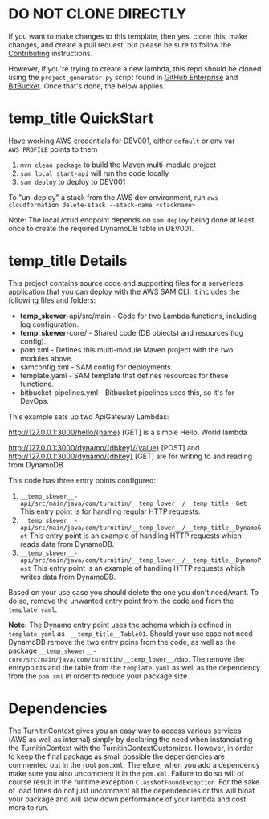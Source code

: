 # DO NOT CLONE DIRECTLY

If you want to make changes to this template, then yes, clone this, make changes, and create a pull request, but please be sure to follow the [Contributing](./CONTRIBUTING.md) instructions.

However, if you're trying to create a new lambda, this repo should be cloned using the `project_generator.py` script found in
[GitHub Enterprise](https://ghe.iparadigms.com/AppOps/project-generator.git) and [BitBucket](https://bitbucket.org/examsoft/tra-project-generator/src/master/). Once that's done, the below applies.


# __temp_title__ QuickStart

Have working AWS credentials for DEV001, either `default` or env var `AWS_PROFILE` points to them

1. `mvn clean package` to build the Maven multi-module project
2. `sam local start-api` will run the code locally
3. `sam deploy` to deploy to DEV001

To "un-deploy" a stack from the AWS dev environment, run `aws cloudformation delete-stack --stack-name <stackname>`

Note: The local /crud endpoint depends on `sam deploy` being done at least once
to create the required DynamoDB table in DEV001.

# __temp_title__ Details

This project contains source code and supporting files for a serverless application that you can deploy with the AWS SAM
CLI. It includes the following files and folders:

- __temp_skewer__-api/src/main - Code for two Lambda functions, including log configuration.
- __temp_skewer__-core/ - Shared code (DB objects) and resources (log config).
- pom.xml - Defines this multi-module Maven project with the two modules above.
- samconfig.xml - SAM config for deployments.
- template.yaml - SAM template that defines resources for these functions.
- bitbucket-pipelines.yml - Bitbucket pipelines uses this, so it's for DevOps.

This example sets up two ApiGateway Lambdas:

http://127.0.0.1:3000/hello/{name} [GET] is a simple Hello, World lambda

http://127.0.0.1:3000/dynamo/{dbkey}/{value} [POST]
and
http://127.0.0.1:3000/dynamo/{dbkey} [GET]
are for writing to and reading from DynamoDB 

This code has three entry points configured:

1. `__temp_skewer__-api/src/main/java/com/turnitin/__temp_lower__/__temp_title__Get` This entry point is for handling regular HTTP requests.
2. `__temp_skewer__-api/src/main/java/com/turnitin/__temp_lower__/__temp_title__DynamoGet` This entry point is an example of handling HTTP requests which reads data from DynamoDB.
3. `__temp_skewer__-api/src/main/java/com/turnitin/__temp_lower__/__temp_title__DynamoPost` This entry point is an example of handling HTTP requests which writes data from DynamoDB.

Based on your use case you should delete the one you don't need/want.  To do so, remove the unwanted entry point from the code and from the `template.yaml`.  

**Note:** The Dynamo entry point uses the schema which is defined in `template.yaml` as ` __temp_title__Table01`. Should your use case not need
DynamoDB remove the two entry poins from the code, as well as the package `__temp_skewer__-core/src/main/java/com/turnitin/__temp_lower__/dao`. The remove the entrypoints and the table from the `template.yaml` 
as well as the dependency from the `pom.xml` in order to reduce your package size. 

# Dependencies

The TurnitinContext gives you an easy way to access various services (AWS as well as internal) simply by declaring the need when instanciating the TurnitinContext with the
TurnitinContextCustomizer. However, in order to keep the final package as small possible the dependencies are commented out in the root `pom.xml`.  Therefore, when you
add a dependency make sure you also uncomment it in the `pom.xml`.  Failure to do so will of course result in the runtime exception `ClassNotFoundException`.  For the sake
of load times do not just uncomment all the dependencies or this will bloat your package and will slow down performance of your lambda and cost more to run.


